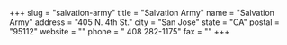 +++
slug = "salvation-army"
title = "Salvation Army"
name = "Salvation Army"
address = "405 N. 4th St."
city = "San Jose"
state = "CA"
postal = "95112"
website = ""
phone = " 408 282-1175"
fax = ""
+++

